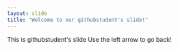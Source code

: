 ```yaml
---
layout: slide
title: "Welcome to our githubstudent's slide!"
---
```

This is githubstudent's slide
Use the left arrow to go back!
